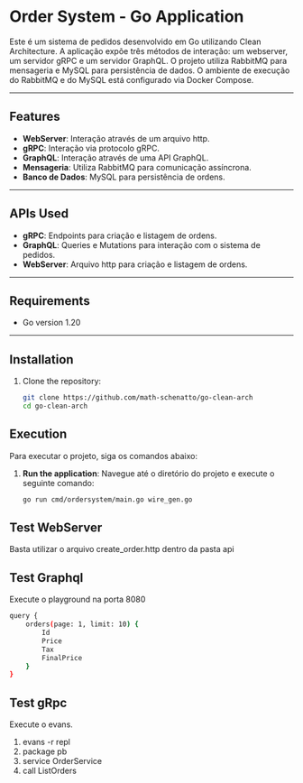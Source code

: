 # Order System - Go Application

Este é um sistema de pedidos desenvolvido em Go utilizando Clean Architecture. A aplicação expõe três métodos de interação: um webserver, um servidor gRPC e um servidor GraphQL. O projeto utiliza RabbitMQ para mensageria e MySQL para persistência de dados. O ambiente de execução do RabbitMQ e do MySQL está configurado via Docker Compose.

---

## Features

- **WebServer**: Interação através de um arquivo http.
- **gRPC**: Interação via protocolo gRPC.
- **GraphQL**: Interação através de uma API GraphQL.
- **Mensageria**: Utiliza RabbitMQ para comunicação assíncrona.
- **Banco de Dados**: MySQL para persistência de ordens.

---

## APIs Used

- **gRPC**: Endpoints para criação e listagem de ordens.
- **GraphQL**: Queries e Mutations para interação com o sistema de pedidos.
- **WebServer**: Arquivo http para criação e listagem de ordens.

---



## Requirements

- Go version 1.20 

---

## Installation

1. Clone the repository:
   ```bash
   git clone https://github.com/math-schenatto/go-clean-arch
   cd go-clean-arch
    ```

## Execution

Para executar o projeto, siga os comandos abaixo:

1. **Run the application**:
   Navegue até o diretório do projeto e execute o seguinte comando:
   ```bash
   go run cmd/ordersystem/main.go wire_gen.go


## Test WebServer

Basta utilizar o arquivo create_order.http dentro da pasta api

## Test Graphql

Execute o playground na porta 8080
```bash
query {
    orders(page: 1, limit: 10) {
        Id
        Price
        Tax
        FinalPrice
    }
}
```

## Test gRpc

Execute o evans.

1. evans -r repl
2. package pb
3. service OrderService
4. call ListOrders